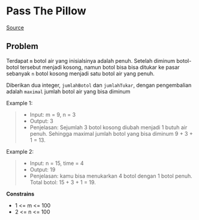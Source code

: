 # Pass The Pillow

[Source](https://leetcode.com/problems/water-bottles/description/?envType=daily-question&envId=2024-07-07)

## Problem

Terdapat `m` botol air yang inisialsinya adalah penuh. Setelah diminum botol-botol tersebut menjadi kosong, namun botol bisa bisa ditukar ke pasar sebanyak `n` botol kosong menjadi satu botol air yang penuh.

Diberikan dua integer, `jumlahBotol` dan `jumlahTukar`, dengan pengembalian adalah `maximal` jumlah botol air yang bisa diminum

Example 1:

> -   Input: m = 9, n = 3
> -   Output: 3
> -   Penjelasan: Sejumlah 3 botol kosong diubah menjadi 1 butuh air penuh. Sehingga maximal jumlah botol yang bisa diminum 9 + 3 + 1 = 13.

Example 2:

> -   Input: n = 15, time = 4
> -   Output: 19
> -   Penjelasan: kamu bisa menukarkan 4 botol dengan 1 botol penuh. Total botol: 15 + 3 + 1 = 19.

**Constrains**

-   1 <= m <= 100
-   2 <= n <= 100
